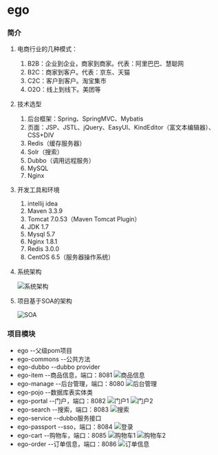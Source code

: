 # ego

### 简介
1. 电商行业的几种模式：
    1. B2B：企业到企业，商家到商家。代表：阿里巴巴、慧聪网
    2. B2C：商家到客户。代表：京东、天猫
    3. C2C：客户到客户。淘宝集市
    4. O2O：线上到线下。美团等

2. 技术选型
    1. 后台框架：Spring、SpringMVC、Mybatis
    2. 页面：JSP、JSTL、jQuery、EasyUI、KindEditor（富文本编辑器）、CSS+DIV
    3. Redis（缓存服务器）
    4. Solr（搜索）
    5. Dubbo（调用远程服务）
    6. MySQL
    7. Nginx

3. 开发工具和环境
    1. intellij idea
    2. Maven 3.3.9
    3. Tomcat 7.0.53（Maven Tomcat Plugin）
    4. JDK 1.7
    5. Mysql 5.7
    6. Nginx 1.8.1
    7. Redis 3.0.0
    8. CentOS 6.5（服务器操作系统）

4. 系统架构

    ![系统架构](images/ego-01.png)
5. 项目基于SOA的架构

    ![SOA](images/ego-02.png)
    


### 项目模块

* ego --父级pom项目
* ego-commons --公共方法
* ego-dubbo --dubbo provider
* ego-item --商品信息，端口：8081
    ![商品信息](images/ego-item-01.png)
* ego-manage --后台管理，端口：8080
    ![后台管理](images/ego-manage-01.png)
* ego-pojo --数据库表实体类
* ego-portal --门户，端口：8082
    ![门户1](images/ego-portal-01.png)
    ![门户2](images/ego-portal-02.png)
* ego-search --搜索，端口：8083
    ![搜索](images/ego-search-01.png)
* ego-service --dubbo服务接口
* ego-passport --sso，端口：8084
    ![登录](images/ego-passport-01.png)
* ego-cart --购物车，端口：8085
    ![购物车1](images/ego-cart-01.png)
    ![购物车2](images/ego-cart-02.png)
* ego-order --订单信息，端口：8086
    ![订单信息](images/ego-order-01.png)
